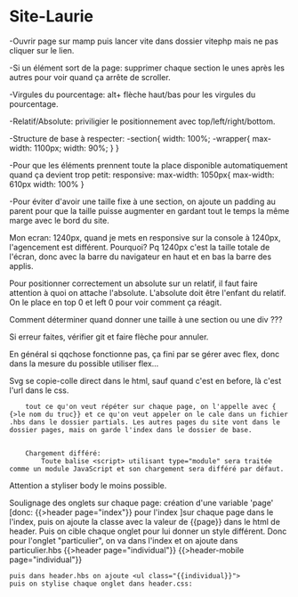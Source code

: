 # Site-Laurie

-Ouvrir page sur mamp
puis lancer vite dans dossier vitephp
mais ne pas cliquer sur le lien.

-Si un élément sort de la page: supprimer chaque section le unes après les autres pour voir quand ça arrête de scroller.

-Virgules du pourcentage: alt+ flèche haut/bas pour les virgules du pourcentage.

-Relatif/Absolute: priviligier le positionnement avec top/left/right/bottom.

-Structure de base à respecter:
    -section{
        width: 100%;
        -wrapper{
            max-width: 1100px;
            width: 90%;
        }
    }

-Pour que les éléments prennent toute la place disponible automatiquement quand ça devient trop petit:
responsive: max-width: 1050px{
    max-width: 610px
    width: 100%
}


-Pour éviter d'avoir une taille fixe à une section, on ajoute un padding au parent pour que la taille puisse augmenter en gardant tout le temps la même marge avec le bord du site.


Mon ecran: 1240px, quand je mets en responsive sur la console à 1240px, l'agencement est différent. Pourquoi?
Pq 1240px c'est la taille totale de l'écran, donc avec la barre du navigateur en haut et en bas la barre des applis.

Pour positionner correctement un absolute sur un relatif, il faut faire attention à quoi on attache l'absolute. L'absolute doit être l'enfant du relatif. On le place en top 0 et left 0 pour voir comment ça réagit.


Comment déterminer quand donner une taille à une section ou une div ???

Si erreur faites, vérifier git et faire flèche pour annuler.

En général si qqchose fonctionne pas, ça fini par se gérer avec flex, donc dans la mesure du possible utiliser flex...

Svg se copie-colle direct dans le html, sauf quand c'est en before, là c'est l'url dans le css.

        tout ce qu'on veut répéter sur chaque page, on l'appelle avec { {>le nom du truc}} et ce qu'on veut appeler on le cale dans un fichier .hbs dans le dossier partials. Les autres pages du site vont dans le dossier pages, mais on garde l'index dans le dossier de base.


        Chargement différé:
            Toute balise <script> utilisant type="module" sera traitée comme un module JavaScript et son chargement sera différé par défaut.

Attention a styliser body le moins possible.

Soulignage des onglets sur chaque page:
    création d'une variable 'page'  [donc: {{>header page="index"}} pour l'index ]sur chaque page dans le l'index, puis on ajoute la classe avec la valeur de {{page}} dans le html de header. Puis on cible chaque onglet pour lui donner un style différent. 
    Donc pour l'onglet "particulier", on va dans l'index et on ajoute dans particulier.hbs 
    {{>header page="individual"}}
	{{>header-mobile page="individual"}}

    puis dans header.hbs on ajoute <ul class="{{individual}}">
    puis on stylise chaque onglet dans header.css:
    